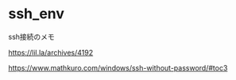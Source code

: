 # ssh_env

ssh接続のメモ

https://lil.la/archives/4192

https://www.mathkuro.com/windows/ssh-without-password/#toc3
